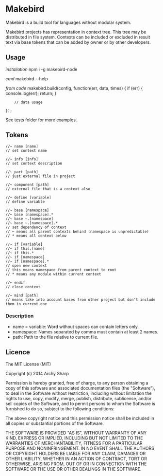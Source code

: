 
# Makebird

Makebird is a build tool for languages without modular system.

Makebird projects has representation in context tree. This tree may be distributed in file system. Contexts can be included or excluded in result text via base tokens that can be added by owner or by other developers.

## Usage

*installation*
	npm i -g makebird-node

*cmd*
	makebird --help

*from code*
	makebird.build(config, function(err, data, times) {
		if (err) {
			console.log(err);
			return;
		}

		// data usage

	});

See tests folder for more examples.

## Tokens

	//~ name [name]
	// set context name

	//~ info [info]
	// set context description

	//~ part [path]
	// just external file in project

	//~ component [path]
	// external file that is a context also

	//~ define [variable]
	// define variable

	//~ base [namespace]
	//~ base [namespace].*
	//~ base ~.[namespace]
	//~ base ~.[namespace].*
	// set dependency of context
	// ~ means all parent contexts behind (namespace is unpredictable)
	// * means all context below

	//~ if [variable]
	//~ if this.[name]
	//~ if this.*
	//~ if [namespace]
	//~ if [namespace].*
	// open new context
	// this means namespace from parent context to root
	// * means any module within current context

	//~ endif
	// close context

	//~ mind [path]
	// means take into account bases from other project but don't include them in current one

### Description

* name = variable: Word without spaces can contain letters only.
* namespace: Names separated by comma must contain at least 2 names.
* path: Path to the file relative to current file.

## Licence

The MIT License (MIT)

Copyright (c) 2014 Archy Sharp

Permission is hereby granted, free of charge, to any person obtaining a copy
of this software and associated documentation files (the "Software"), to deal
in the Software without restriction, including without limitation the rights
to use, copy, modify, merge, publish, distribute, sublicense, and/or sell
copies of the Software, and to permit persons to whom the Software is
furnished to do so, subject to the following conditions:

The above copyright notice and this permission notice shall be included in
all copies or substantial portions of the Software.

THE SOFTWARE IS PROVIDED "AS IS", WITHOUT WARRANTY OF ANY KIND, EXPRESS OR
IMPLIED, INCLUDING BUT NOT LIMITED TO THE WARRANTIES OF MERCHANTABILITY,
FITNESS FOR A PARTICULAR PURPOSE AND NONINFRINGEMENT. IN NO EVENT SHALL THE
AUTHORS OR COPYRIGHT HOLDERS BE LIABLE FOR ANY CLAIM, DAMAGES OR OTHER
LIABILITY, WHETHER IN AN ACTION OF CONTRACT, TORT OR OTHERWISE, ARISING FROM,
OUT OF OR IN CONNECTION WITH THE SOFTWARE OR THE USE OR OTHER DEALINGS IN
THE SOFTWARE.
